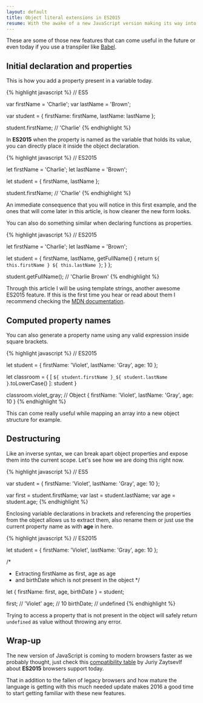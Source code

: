 ```yaml
---
layout: default
title: Object literal extensions in ES2015
resume: With the awake of a new JavaScript version making its way into modern browsers, one of the features you will find yourself using more often is the new syntax to manipulate object properties.
---
```


These are some of those new features that can come useful in the future or even today if you use a transpiler like [Babel][3].

## Initial declaration and properties

This is how you add a property present in a variable today.

{% highlight javascript %}
// ES5

var firstName = 'Charlie';
var lastName = 'Brown';

var student = {
    firstName: firstName,
    lastName: lastName
};

student.firstName; // 'Charlie'
{% endhighlight %}

In **ES2015** when the property is named as the variable that holds its value, you can directly place it inside the object declaration.

{% highlight javascript %}
// ES2015

let firstName = 'Charlie';
let lastName = 'Brown';

let student = {
    firstName,
    lastName
};

student.firstName; // 'Charlie'
{% endhighlight %}

An immediate consequence that you will notice in this first example, and the ones that will come later in this article, is how cleaner the new form looks.

You can also do something similar when declaring functions as properties.

{% highlight javascript %}
// ES2015

let firstName = 'Charlie';
let lastName = 'Brown';

let student = {
    firstName,
    lastName,
    getFullName() {
        return `${ this.firstName } ${ this.lastName }`;
    }
};

student.getFullName(); // 'Charlie Brown'
{% endhighlight %}

Through this article I will be using template strings, another awesome ES2015 feature. If this is the first time you hear or read about them I recommend checking the [MDN documentation][1].


## Computed property names

You can also generate a property name using any valid expression inside square brackets.

{% highlight javascript %}
// ES2015

let student = {
    firstName: 'Violet',
    lastName: 'Gray',
    age: 10
};

let classroom = {
    [ `${ student.firstName }_${ student.lastName }`.toLowerCase() ]: student
}

classroom.violet_gray; // Object { firstName: 'Violet', lastName: 'Gray', age: 10 }
{% endhighlight %}

This can come really useful while mapping an array into a new object structure for example.


## Destructuring

Like an inverse syntax, we can break apart object properties and expose them into the current scope. Let's see how we are doing this right now.

{% highlight javascript %}
// ES5

var student = {
    firstName: 'Violet',
    lastName: 'Gray',
    age: 10
};

var first = student.firstName;
var last = student.lastName;
var age = student.age;
{% endhighlight %}

Enclosing variable declarations in brackets and referencing the properties from the object allows us to extract them, also rename them or just use the current property name as with **age** in here.

{% highlight javascript %}
// ES2015

let student = {
    firstName: 'Violet',
    lastName: 'Gray',
    age: 10
};

/*
 * Extracting firstName as first, age as age
 * and birthDate which is not present in the object
 */

let { firstName: first, age, birthDate } = student;

first; // 'Violet'
age; // 10
birthDate; // undefined
{% endhighlight %}

Trying to access a property that is not present in the object will safely return `undefined` as value without throwing any error.


## Wrap-up

The new version of JavaScript is coming to modern browsers faster as we probably thought, just check this [compatibility table][2] by Juriy ZaytsevIf about **ES2015** browsers support today.

That in addition to the fallen of legacy browsers and how mature the language is getting with this much needed update makes 2016 a good time to start getting familiar with these new features.


[1]: https://developer.mozilla.org/en-US/docs/Web/JavaScript/Reference/Template_literals
[2]: https://kangax.github.io/compat-table/es6/
[3]: https://babeljs.io/
